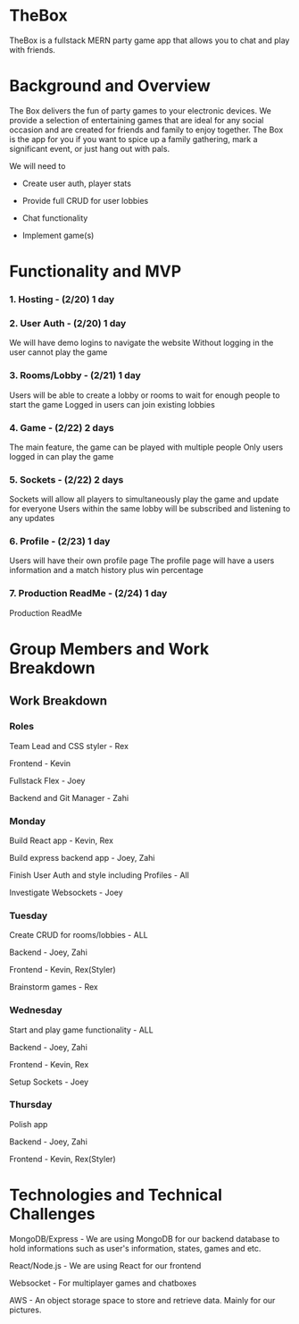 # TheBox


TheBox is a fullstack MERN party game app that allows you to chat and play with friends.

# Background and Overview

The Box delivers the fun of party games to your electronic devices. We provide a selection of entertaining games that are ideal for any social occasion and are created for friends and family to enjoy together. The Box is the app for you if you want to spice up a family gathering, mark a significant event, or just hang out with pals.

We will need to

- Create user auth, player stats

- Provide full CRUD for user lobbies

- Chat functionality

- Implement game(s)

# Functionality and MVP

### 1. Hosting - (2/20) 1 day
### 2. User Auth - (2/20) 1 day
   We will have demo logins to navigate the website
   Without logging in the user cannot play the game
### 3. Rooms/Lobby - (2/21) 1 day
   Users will be able to create a lobby or rooms to wait for enough people to start the game
   Logged in users can join existing lobbies
### 4. Game - (2/22) 2 days
   The main feature, the game can be played with multiple people
   Only users logged in can play the game
### 5. Sockets - (2/22) 2 days
   Sockets will allow all players to simultaneously play the game and update for everyone
   Users within the same lobby will be subscribed and listening to any updates
### 6. Profile - (2/23) 1 day
   Users will have their own profile page
   The profile page will have a users information and a match history plus win percentage
### 7. Production ReadMe - (2/24) 1 day
   Production ReadMe

# Group Members and Work Breakdown

## Work Breakdown

### Roles

Team Lead and CSS styler - Rex

Frontend - Kevin

Fullstack Flex - Joey

Backend and Git Manager - Zahi

### Monday

Build React app - Kevin, Rex

Build express backend app - Joey, Zahi

Finish User Auth and style including Profiles - All

Investigate Websockets - Joey

### Tuesday

Create CRUD for rooms/lobbies - ALL

Backend - Joey, Zahi

Frontend - Kevin, Rex(Styler)

Brainstorm games - Rex

### Wednesday

Start and play game functionality - ALL

Backend - Joey, Zahi

Frontend - Kevin, Rex

Setup Sockets - Joey

### Thursday

Polish app

Backend - Joey, Zahi

Frontend - Kevin, Rex(Styler)

# Technologies and Technical Challenges

MongoDB/Express - We are using MongoDB for our backend database to hold informations such as user's information, states, games and etc.

React/Node.js - We are using React for our frontend

Websocket - For multiplayer games and chatboxes

AWS - An object storage space to store and retrieve data. Mainly for our pictures.
